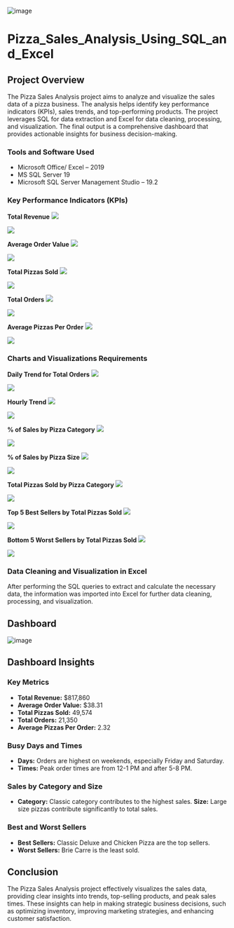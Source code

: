 ![image](https://github.com/user-attachments/assets/73cd945b-eaf2-47cd-88ba-73bead2844f6)

# Pizza_Sales_Analysis_Using_SQL_and_Excel

## Project Overview
The Pizza Sales Analysis project aims to analyze and visualize the sales data of a pizza business. The analysis helps identify key performance indicators (KPIs), sales trends, and top-performing products. The project leverages SQL for data extraction and Excel for data cleaning, processing, and visualization. The final output is a comprehensive dashboard that provides actionable insights for business decision-making.

### Tools and Software Used
-	Microsoft Office/ Excel – 2019
-	MS SQL Server 19
-	Microsoft SQL Server Management Studio – 19.2

### Key Performance Indicators (KPIs)
**Total Revenue**
![](Total_Revenue_q.png)

![](Total_Revenue.png)

**Average Order Value**
![](Avg_Order_Value_q.png)

![](Avg_Order_Value.png)

**Total Pizzas Sold**
![](Total_Pizzas_Sold_q.png)

![](Total_Pizzas_Sold.png)

**Total Orders**
![](Total_Orders_q.png)

![](Total_Orders.png)

**Average Pizzas Per Order**
![](Avg_Pizzas_Per_Order_query.png)

![](Avg_Pizzas_Per_Order.png)

### Charts and Visualizations Requirements
**Daily Trend for Total Orders**
![](Daily_Trend_query.png)

![](Daily_Trend.png)

**Hourly Trend**
![](Hourly_Trend_query.png)

![](Hourly_Trend.png)

**% of Sales by Pizza Category**
![](%_sales_by_category_query.png)

![](%_sales_by_category.png)

**% of Sales by Pizza Size**
![](%_of_Sales_By_Size_query.png)

![](%_of_Sales_By_Size.png)

**Total Pizzas Sold by Pizza Category**
![](Total_Pizzas_Sold_Category_q.png)

![](Total_Pizzas_Sold_Category.png)

**Top 5 Best Sellers by Total Pizzas Sold**
![](Top_5_Best_Seller_query.png)

![](Top_5_Best_Seller.png)

**Bottom 5 Worst Sellers by Total Pizzas Sold**
![](Bottom_5_Worst_Sellers_query.png)

![](Bottom_5_Worst_Sellers.png)

### Data Cleaning and Visualization in Excel
After performing the SQL queries to extract and calculate the necessary data, the information was imported into Excel for further data cleaning, processing, and visualization.

## Dashboard
![image](https://github.com/user-attachments/assets/cc288367-5ec2-4058-9232-7fee349b32f9)

## Dashboard Insights
### Key Metrics
-	**Total Revenue:** $817,860
-	**Average Order Value:** $38.31
-	**Total Pizzas Sold:** 49,574
-	**Total Orders:** 21,350
-	**Average Pizzas Per Order:** 2.32
### Busy Days and Times
-	**Days:** Orders are highest on weekends, especially Friday and Saturday.
-	**Times:** Peak order times are from 12-1 PM and after 5-8 PM.
### Sales by Category and Size
-	**Category:** Classic category contributes to the highest sales.
	**Size:** Large size pizzas contribute significantly to total sales.
### Best and Worst Sellers
-	**Best Sellers:** Classic Deluxe and Chicken Pizza are the top sellers.
-	**Worst Sellers:** Brie Carre is the least sold.

## Conclusion
The Pizza Sales Analysis project effectively visualizes the sales data, providing clear insights into trends, top-selling products, and peak sales times. These insights can help in making strategic business decisions, such as optimizing inventory, improving marketing strategies, and enhancing customer satisfaction.
